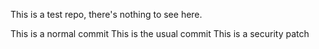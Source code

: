 This is a test repo, there's nothing to see here.

This is a normal commit
This is the usual commit
This is a security patch
